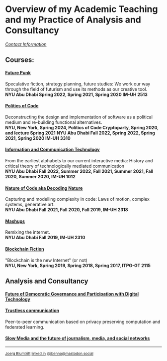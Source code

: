# Overview of my Academic Teaching and my Practice of Analysis and Consultancy
[*Contact Information*](/contact.md)  
## Courses:

#### [Future Punk](https://github.com/jbenno/nyuad_future_punk)
  Speculative fiction, strategy planning, future studies: We work our way through the field of futurism and use its methods as our creative tool.  
  **NYU Abu Dhabi Spring 2022, Spring 2021, Spring 2020 IM-UH 2513**
  
#### [Politics of Code](https://github.com/jbenno/course_politics_of_code)
  Deconstructing the design and implementation of software as a political medium and re-building functional alternatives.  
  **NYU, New York, Spring 2024, Politics of Code Cryptoparty, Spring 2020, and lecture Spring 2021**
  **NYU Abu Dhabi Fall 2022, Spring 2022, Spring 2021, Spring 2020 IM-UH 3310**  
  
#### [Information and Communication Technology]([https://github.com/jbenno/nyuad_comm_tech](https://github.com/jbenno/course_comm_tech))
  From the earliest alphabets to our current interactive media: History and critical theory of technologically mediated  communication  
  **NYU Abu Dhabi Fall 2022, Summer 2022, Fall 2021, Summer 2021, Fall 2020, Summer 2020, IM-UH 1012**
  
#### [Nature of Code aka Decoding Nature](https://github.com/jbenno/nyuad_decoding_nature/wiki)
  Capturing and modelling complexity in code: Laws of motion, complex systems, generative art.  
   **NYU Abu Dhabi Fall 2021, Fall 2020, Fall 2019, IM-UH 2318**
   
#### [Mashups](https://github.com/jbenno/nyuad_mashups/blob/master/README.md)
  Remixing the internet.  
   **NYU Abu Dhabi Fall 2019, IM-UH 2310**
   
#### [Blockchain Fiction](https://github.com/jbenno/nyu_blockchain_fiction/blob/master/README.md)
  "Blockchain is the new Internet" (or not)  
  **NYU, New York, Spring 2019, Spring 2018, Spring 2017, ITPG-GT 2115**

## Analysis and Consultancy
#### [Future of Democratic Governance and Participation with Digital Technology](https://github.com/jbenno/liquid)
  
#### [Trustless communication](https://github.com/jbenno/homomorphic_encryption)
  Peer-to-peer communication based on privacy preserving computation and federated learning.

#### [Slow Media and the future of journalism, media, and social networks](https://github.com/jbenno/future_media/wiki)
  
***

<sub>[Joerg Blumtritt](https://jbenno.net) [linked.in](https://www.linkedin.com/in/joergblumtritt/) [@jbenno@mastodon.social](https://mastodon.social/@jbenno)</sub>

